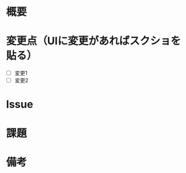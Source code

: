 # 概要
<!-- 変更の概要を説明 -->

# 変更点（UIに変更があればスクショを貼る）
<!-- チェックボックス形式で進捗を示す -->
- [ ] 変更1
- [ ] 変更2

<!-- 画像貼る際のテンプレ　<img src="" width=300> -->

# Issue
<!-- issue # 番号 -->

# 課題
<!-- 悩んでいるところや特にレビューして欲しいところ -->

# 備考
<!-- その他何かあれば -->